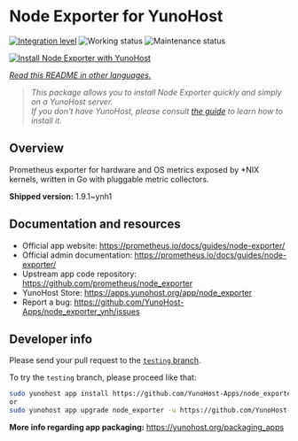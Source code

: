 <!--
N.B.: This README was automatically generated by <https://github.com/YunoHost/apps/tree/master/tools/readme_generator>
It shall NOT be edited by hand.
-->

# Node Exporter for YunoHost

[![Integration level](https://apps.yunohost.org/badge/integration/node_exporter)](https://ci-apps.yunohost.org/ci/apps/node_exporter/)
![Working status](https://apps.yunohost.org/badge/state/node_exporter)
![Maintenance status](https://apps.yunohost.org/badge/maintained/node_exporter)

[![Install Node Exporter with YunoHost](https://install-app.yunohost.org/install-with-yunohost.svg)](https://install-app.yunohost.org/?app=node_exporter)

*[Read this README in other languages.](./ALL_README.md)*

> *This package allows you to install Node Exporter quickly and simply on a YunoHost server.*  
> *If you don't have YunoHost, please consult [the guide](https://yunohost.org/install) to learn how to install it.*

## Overview

Prometheus exporter for hardware and OS metrics exposed by *NIX kernels, written in Go with pluggable metric collectors.


**Shipped version:** 1.9.1~ynh1
## Documentation and resources

- Official app website: <https://prometheus.io/docs/guides/node-exporter/>
- Official admin documentation: <https://prometheus.io/docs/guides/node-exporter/>
- Upstream app code repository: <https://github.com/prometheus/node_exporter>
- YunoHost Store: <https://apps.yunohost.org/app/node_exporter>
- Report a bug: <https://github.com/YunoHost-Apps/node_exporter_ynh/issues>

## Developer info

Please send your pull request to the [`testing` branch](https://github.com/YunoHost-Apps/node_exporter_ynh/tree/testing).

To try the `testing` branch, please proceed like that:

```bash
sudo yunohost app install https://github.com/YunoHost-Apps/node_exporter_ynh/tree/testing --debug
or
sudo yunohost app upgrade node_exporter -u https://github.com/YunoHost-Apps/node_exporter_ynh/tree/testing --debug
```

**More info regarding app packaging:** <https://yunohost.org/packaging_apps>
